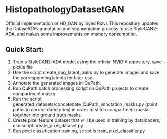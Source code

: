 # HistopathologyDatasetGAN

Official implementation of HD_GAN by Syed Rizvi.
This repository updates the DatasetGAN annotation and segmentation process to use StyleGAN2-ADA, 
and makes some improvements on memory consumption.

## Quick Start:
1. Train a StyleGAN2-ADA model using the official NVIDIA repository, save pickle file
2. Use the script create_img_latent_pairs.py to generate images and save the corresponding latents for later use.
3. Annotate the generated images in QuPath.
4. Run QuPath batch processing script on QuPath projects to create compartment masks.
5. Run the script generated_datasets/concatenate_QuPath_annotation_masks.py (point paths to correct directories) in order to stitch compartment masks together into ground truth masks.
6. Create pixel feature dataset that will be used in training by dataloaders, use script create_pixel_dataset.py
7. Run pixel classification training, script is train_pixel_classifier.py
